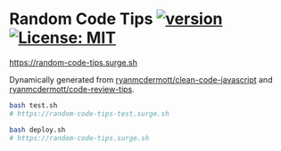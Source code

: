 # Random Code Tips [![version](https://img.shields.io/github/release/hchiam/random-code-tips?style=for-the-badge)](https://github.com/hchiam/random-code-tips/releases) [![License: MIT](https://img.shields.io/badge/License-MIT-yellow.svg?style=for-the-badge)](https://github.com/hchiam/random-code-tips/blob/main/LICENSE)

<https://random-code-tips.surge.sh>

Dynamically generated from [ryanmcdermott/clean-code-javascript](https://github.com/ryanmcdermott/clean-code-javascript) and [ryanmcdermott/code-review-tips](https://github.com/ryanmcdermott/code-review-tips).

```bash
bash test.sh
# https://random-code-tips-test.surge.sh
```

```bash
bash deploy.sh
# https://random-code-tips.surge.sh
```
